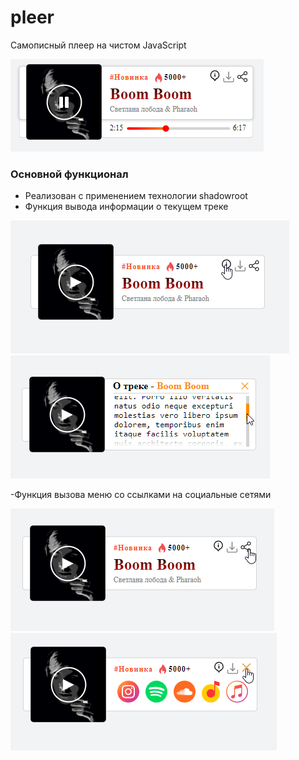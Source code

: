 # pleer
Самописный плеер на чистом JavaScript

![image](https://github.com/ajuraI/pleer/blob/master/screenshots/Screenshot_5.png?raw=true)


### Основной функционал
- Реализован с применением технологии shadowroot
- Функция вывода информации о текущем треке

![image](https://github.com/ajuraI/pleer/blob/master/screenshots/Screenshot_6.png?raw=true)
![image](https://github.com/ajuraI/pleer/blob/master/screenshots/Screenshot_7.png?raw=true)

-Функция вызова меню со ссылками на социальные сетями

![image](https://github.com/ajuraI/pleer/blob/master/screenshots/Screenshot_8.png?raw=true)
![image](https://github.com/ajuraI/pleer/blob/master/screenshots/Screenshot_9.png?raw=true)
